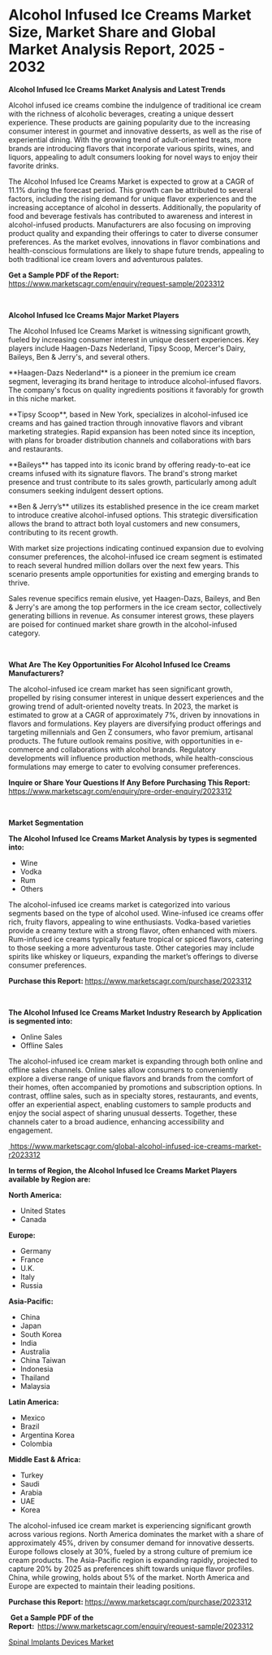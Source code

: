 <p><h1>Alcohol Infused Ice Creams Market Size, Market Share and Global Market Analysis Report, 2025 - 2032</h1></p><p><strong>Alcohol Infused Ice Creams Market Analysis and Latest Trends</strong></p>
<p><p>Alcohol infused ice creams combine the indulgence of traditional ice cream with the richness of alcoholic beverages, creating a unique dessert experience. These products are gaining popularity due to the increasing consumer interest in gourmet and innovative desserts, as well as the rise of experiential dining. With the growing trend of adult-oriented treats, more brands are introducing flavors that incorporate various spirits, wines, and liquors, appealing to adult consumers looking for novel ways to enjoy their favorite drinks.</p><p>The Alcohol Infused Ice Creams Market is expected to grow at a CAGR of 11.1% during the forecast period. This growth can be attributed to several factors, including the rising demand for unique flavor experiences and the increasing acceptance of alcohol in desserts. Additionally, the popularity of food and beverage festivals has contributed to awareness and interest in alcohol-infused products. Manufacturers are also focusing on improving product quality and expanding their offerings to cater to diverse consumer preferences. As the market evolves, innovations in flavor combinations and health-conscious formulations are likely to shape future trends, appealing to both traditional ice cream lovers and adventurous palates.</p></p>
<p><strong>Get a Sample PDF of the Report:&nbsp;</strong> <a href="https://www.marketscagr.com/enquiry/request-sample/2023312?utm_campaign=3263&utm_medium=2&utm_source=Github&utm_content=ia&utm_term=29032025&utm_id=alcohol-infused-ice-creams">https://www.marketscagr.com/enquiry/request-sample/2023312</a></p>
<p>&nbsp;</p>
<p><strong>Alcohol Infused Ice Creams Major Market Players</strong></p>
<p><p>The Alcohol Infused Ice Creams Market is witnessing significant growth, fueled by increasing consumer interest in unique dessert experiences. Key players include Haagen-Dazs Nederland, Tipsy Scoop, Mercer's Dairy, Baileys, Ben & Jerry's, and several others.</p><p>**Haagen-Dazs Nederland** is a pioneer in the premium ice cream segment, leveraging its brand heritage to introduce alcohol-infused flavors. The company's focus on quality ingredients positions it favorably for growth in this niche market.</p><p>**Tipsy Scoop**, based in New York, specializes in alcohol-infused ice creams and has gained traction through innovative flavors and vibrant marketing strategies. Rapid expansion has been noted since its inception, with plans for broader distribution channels and collaborations with bars and restaurants.</p><p>**Baileys** has tapped into its iconic brand by offering ready-to-eat ice creams infused with its signature flavors. The brand's strong market presence and trust contribute to its sales growth, particularly among adult consumers seeking indulgent dessert options.</p><p>**Ben & Jerry’s** utilizes its established presence in the ice cream market to introduce creative alcohol-infused options. This strategic diversification allows the brand to attract both loyal customers and new consumers, contributing to its recent growth.</p><p>With market size projections indicating continued expansion due to evolving consumer preferences, the alcohol-infused ice cream segment is estimated to reach several hundred million dollars over the next few years. This scenario presents ample opportunities for existing and emerging brands to thrive.</p><p>Sales revenue specifics remain elusive, yet Haagen-Dazs, Baileys, and Ben & Jerry's are among the top performers in the ice cream sector, collectively generating billions in revenue. As consumer interest grows, these players are poised for continued market share growth in the alcohol-infused category.</p></p>
<p>&nbsp;</p>
<p><strong>What Are The Key Opportunities For Alcohol Infused Ice Creams Manufacturers?</strong></p>
<p><p>The alcohol-infused ice cream market has seen significant growth, propelled by rising consumer interest in unique dessert experiences and the growing trend of adult-oriented novelty treats. In 2023, the market is estimated to grow at a CAGR of approximately 7%, driven by innovations in flavors and formulations. Key players are diversifying product offerings and targeting millennials and Gen Z consumers, who favor premium, artisanal products. The future outlook remains positive, with opportunities in e-commerce and collaborations with alcohol brands. Regulatory developments will influence production methods, while health-conscious formulations may emerge to cater to evolving consumer preferences.</p></p>
<p><strong>Inquire or Share Your Questions If Any Before Purchasing This Report:</strong> <a href="https://www.marketscagr.com/enquiry/pre-order-enquiry/2023312?utm_campaign=3263&utm_medium=2&utm_source=Github&utm_content=ia&utm_term=29032025&utm_id=alcohol-infused-ice-creams">https://www.marketscagr.com/enquiry/pre-order-enquiry/2023312</a></p>
<p>&nbsp;</p>
<p><strong>Market Segmentation</strong></p>
<p><strong>The Alcohol Infused Ice Creams Market Analysis by types is segmented into:</strong></p>
<p><ul><li>Wine</li><li>Vodka</li><li>Rum</li><li>Others</li></ul></p>
<p><p>The alcohol-infused ice creams market is categorized into various segments based on the type of alcohol used. Wine-infused ice creams offer rich, fruity flavors, appealing to wine enthusiasts. Vodka-based varieties provide a creamy texture with a strong flavor, often enhanced with mixers. Rum-infused ice creams typically feature tropical or spiced flavors, catering to those seeking a more adventurous taste. Other categories may include spirits like whiskey or liqueurs, expanding the market’s offerings to diverse consumer preferences.</p></p>
<p><strong>Purchase this Report:&nbsp;</strong><a href="https://www.marketscagr.com/purchase/2023312?utm_campaign=3263&utm_medium=2&utm_source=Github&utm_content=ia&utm_term=29032025&utm_id=alcohol-infused-ice-creams">https://www.marketscagr.com/purchase/2023312</a></p>
<p>&nbsp;</p>
<p><strong>The Alcohol Infused Ice Creams Market Industry Research by Application is segmented into:</strong></p>
<p><ul><li>Online Sales</li><li>Offline Sales</li></ul></p>
<p><p>The alcohol-infused ice cream market is expanding through both online and offline sales channels. Online sales allow consumers to conveniently explore a diverse range of unique flavors and brands from the comfort of their homes, often accompanied by promotions and subscription options. In contrast, offline sales, such as in specialty stores, restaurants, and events, offer an experiential aspect, enabling customers to sample products and enjoy the social aspect of sharing unusual desserts. Together, these channels cater to a broad audience, enhancing accessibility and engagement.</p></p>
<p><a href="https://www.marketscagr.com/global-alcohol-infused-ice-creams-market-r2023312?utm_campaign=3263&utm_medium=2&utm_source=Github&utm_content=ia&utm_term=29032025&utm_id=alcohol-infused-ice-creams">&nbsp;https://www.marketscagr.com/global-alcohol-infused-ice-creams-market-r2023312</a></p>
<p><strong>In terms of Region, the Alcohol Infused Ice Creams Market Players available by Region are:</strong></p>
<p>
    <p> <strong> North America: </strong>
        <ul>
            <li>United States</li>
            <li>Canada</li>
        </ul>
        </p> 
    <p> <strong> Europe: </strong>
        <ul>
            <li>Germany</li>
            <li>France</li>
            <li>U.K.</li>
            <li>Italy</li>
            <li>Russia</li>
        </ul>
        </p> 
    <p> <strong> Asia-Pacific: </strong>
        <ul>
            <li>China</li>
            <li>Japan</li>
            <li>South Korea</li>
            <li>India</li>
            <li>Australia</li>
            <li>China Taiwan</li>
            <li>Indonesia</li>
            <li>Thailand</li>
            <li>Malaysia</li>
        </ul>
        </p> 
    <p> <strong> Latin America: </strong>
        <ul>
            <li>Mexico</li>
            <li>Brazil</li>
            <li>Argentina Korea</li>
            <li>Colombia</li>
        </ul>
        </p> 
    <p> <strong> Middle East & Africa: </strong>
        <ul>
            <li>Turkey</li>
            <li>Saudi</li>
            <li>Arabia</li>
            <li>UAE</li>
            <li>Korea</li>
        </ul>
    </p>
    </p>
<p><p>The alcohol-infused ice cream market is experiencing significant growth across various regions. North America dominates the market with a share of approximately 45%, driven by consumer demand for innovative desserts. Europe follows closely at 30%, fueled by a strong culture of premium ice cream products. The Asia-Pacific region is expanding rapidly, projected to capture 20% by 2025 as preferences shift towards unique flavor profiles. China, while growing, holds about 5% of the market. North America and Europe are expected to maintain their leading positions.</p></p>
<p><strong>Purchase this Report: </strong><a href="https://www.marketscagr.com/purchase/2023312?utm_campaign=3263&utm_medium=2&utm_source=Github&utm_content=ia&utm_term=29032025&utm_id=alcohol-infused-ice-creams">https://www.marketscagr.com/purchase/2023312</a></p>
<p>&nbsp;<strong>Get a Sample PDF of the Report:&nbsp;&nbsp;</strong><a href="https://www.marketscagr.com/enquiry/request-sample/2023312?utm_campaign=3263&utm_medium=2&utm_source=Github&utm_content=ia&utm_term=29032025&utm_id=alcohol-infused-ice-creams">https://www.marketscagr.com/enquiry/request-sample/2023312</a></p>
<p><strong></strong></p>
<p><p><a href="https://github.com/gunbybeahmg1/Market-Research-Report-List-1/blob/main/spinal-implants-devices-market.md?utm_campaign=3263&utm_medium=2&utm_source=Github&utm_content=ia&utm_term=29032025&utm_id=alcohol-infused-ice-creams">Spinal Implants Devices Market</a></p></p>